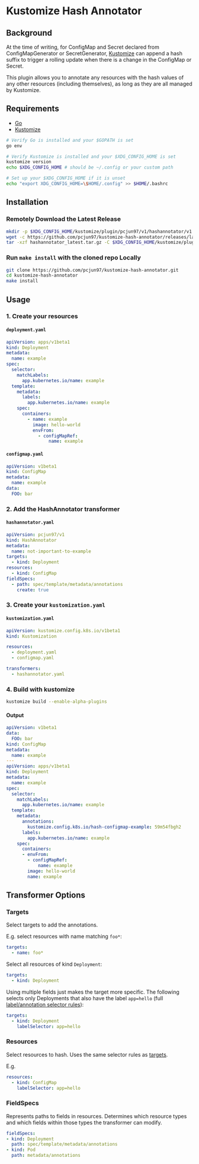 # Kustomize Hash Annotator

## Background

At the time of writing, for ConfigMap and Secret declared from ConfigMapGenerator
or SecretGenerator, [Kustomize](https://kustomize.io/) can append a hash suffix
to trigger a rolling update when there is a change in the ConfigMap or Secret.

This plugin allows you to annotate any resources with the hash values of any
other resources (including themselves), as long as they are all managed by Kustomize.

## Requirements

- [Go](https://golang.org/doc/install)
- [Kustomize](https://kubectl.docs.kubernetes.io/installation/kustomize)

```bash
# Verify Go is installed and your $GOPATH is set
go env

# Verify Kustomize is installed and your $XDG_CONFIG_HOME is set
kustomize version
echo $XDG_CONFIG_HOME # should be ~/.config or your custom path

# Set up your $XDG_CONFIG_HOME if it is unset
echo "export XDG_CONFIG_HOME=\$HOME/.config" >> $HOME/.bashrc
```

## Installation

### Remotely Download the Latest Release

```bash
mkdir -p $XDG_CONFIG_HOME/kustomize/plugin/pcjun97/v1/hashannotator/v1
wget -c https://github.com/pcjun97/kustomize-hash-annotator/releases/latest/download/hashannotator_latest_$(uname -s)_$(uname -m).tar.gz -O hashannotator_latest.tar.gz
tar -xzf hashannotator_latest.tar.gz -C $XDG_CONFIG_HOME/kustomize/plugin/pcjun97/v1/hashannotator/
```

### Run `make install` with the cloned repo Locally

```bash
git clone https://github.com/pcjun97/kustomize-hash-annotator.git
cd kustomize-hash-annotator
make install
```

## Usage

### 1. Create your resources

#### `deployment.yaml`

```yaml
apiVersion: apps/v1beta1
kind: Deployment
metadata:
  name: example
spec:
  selector:
    matchLabels:
      app.kubernetes.io/name: example
  template:
    metadata:
      labels:
        app.kubernetes.io/name: example
    spec:
      containers:
        - name: example
          image: hello-world
          envFrom:
            - configMapRef:
                name: example
```

#### `configmap.yaml`

```yaml
apiVersion: v1beta1
kind: ConfigMap
metadata:
  name: example
data:
  FOO: bar
```

### 2. Add the HashAnnotator transformer

#### `hashannotator.yaml`

```yaml
apiVersion: pcjun97/v1
kind: HashAnnotator
metadata:
  name: not-important-to-example
targets:
  - kind: Deployment
resources:
  - kind: ConfigMap
fieldSpecs:
  - path: spec/template/metadata/annotations
    create: true
```

### 3. Create your `kustomization.yaml`

#### `kustomization.yaml`

```yaml
apiVersion: kustomize.config.k8s.io/v1beta1
kind: Kustomization

resources:
  - deployment.yaml
  - configmap.yaml

transformers:
  - hashannotator.yaml
```

### 4. Build with kustomize

```bash
kustomize build --enable-alpha-plugins
```

#### Output

```yaml
apiVersion: v1beta1
data:
  FOO: bar
kind: ConfigMap
metadata:
  name: example
---
apiVersion: apps/v1beta1
kind: Deployment
metadata:
  name: example
spec:
  selector:
    matchLabels:
      app.kubernetes.io/name: example
  template:
    metadata:
      annotations:
        kustomize.config.k8s.io/hash-configmap-example: 59m54fbgh2
      labels:
        app.kubernetes.io/name: example
    spec:
      containers:
      - envFrom:
        - configMapRef:
            name: example
        image: hello-world
        name: example
```

## Transformer Options

### Targets

Select targets to add the annotations.

E.g. select resources with name matching `foo*`:

```yaml
targets:
  - name: foo*
```

Select all resources of kind `Deployment`:

```yaml
targets:
  - kind: Deployment
```

Using multiple fields just makes the target more specific.
The following selects only Deployments that also have the label
`app=hello` (full [label/annotation selector rules](https://kubernetes.io/docs/concepts/overview/working-with-objects/labels/#label-selectors)):

```yaml
targets:
  - kind: Deployment
    labelSelector: app=hello
```

### Resources

Select resources to hash. Uses the same selector rules as [targets](https://github.com/pcjun97/kustomize-hash-annotator#targets).

E.g.

```yaml
resources:
  - kind: ConfigMap
    labelSelector: app=hello
```

### FieldSpecs

Represents paths to fields in resources.
Determines which resource types and which fields within those types
the transformer can modify.

```yaml
fieldSpecs:
- kind: Deployment
  path: spec/template/metadata/annotations
- kind: Pod
  path: metadata/annotations
```
